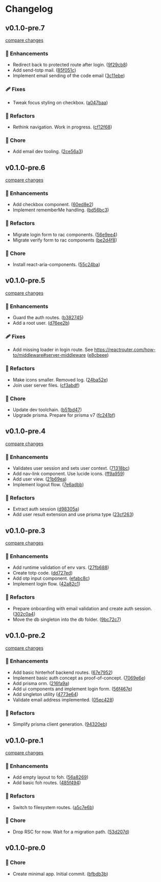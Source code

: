 # Changelog


## v0.1.0-pre.7

[compare changes](https://github.com/haus23/tipprunde/compare/v0.1.0-pre.6...v0.1.0-pre.7)

### 🚀 Enhancements

- Redirect back to protected route after login. ([9f29cb8](https://github.com/haus23/tipprunde/commit/9f29cb8))
- Add send-totp mail. ([85f051c](https://github.com/haus23/tipprunde/commit/85f051c))
- Implement email sending of the code email ([3c11ebe](https://github.com/haus23/tipprunde/commit/3c11ebe))

### 🩹 Fixes

- Tweak focus styling on checkbox. ([a047baa](https://github.com/haus23/tipprunde/commit/a047baa))

### 💅 Refactors

- Rethink navigation. Work in progress. ([cf12f68](https://github.com/haus23/tipprunde/commit/cf12f68))

### 🏡 Chore

- Add email dev tooling. ([2ce56a3](https://github.com/haus23/tipprunde/commit/2ce56a3))

## v0.1.0-pre.6

[compare changes](https://github.com/haus23/tipprunde/compare/v0.1.0-pre.5...v0.1.0-pre.6)

### 🚀 Enhancements

- Add checkbox component. ([60ed8e2](https://github.com/haus23/tipprunde/commit/60ed8e2))
- Implement rememberMe handling. ([bd56bc3](https://github.com/haus23/tipprunde/commit/bd56bc3))

### 💅 Refactors

- Migrate login form to rac components. ([56e9ee4](https://github.com/haus23/tipprunde/commit/56e9ee4))
- Migrate verify form to rac components ([be2d4f8](https://github.com/haus23/tipprunde/commit/be2d4f8))

### 🏡 Chore

- Install react-aria-components. ([55c24ba](https://github.com/haus23/tipprunde/commit/55c24ba))

## v0.1.0-pre.5

[compare changes](https://github.com/haus23/tipprunde/compare/v0.1.0-pre.4...v0.1.0-pre.5)

### 🚀 Enhancements

- Guard the auth routes. ([b382745](https://github.com/haus23/tipprunde/commit/b382745))
- Add a root user. ([d76ee2b](https://github.com/haus23/tipprunde/commit/d76ee2b))

### 🩹 Fixes

- Add missing loader in login route. See https://reactrouter.com/how-to/middleware#server-middleware ([e8cbeee](https://github.com/haus23/tipprunde/commit/e8cbeee))

### 💅 Refactors

- Make icons smaller. Removed log. ([24ba52e](https://github.com/haus23/tipprunde/commit/24ba52e))
- Join user server files. ([cf3abdf](https://github.com/haus23/tipprunde/commit/cf3abdf))

### 🏡 Chore

- Update dev toolchain. ([b51bd47](https://github.com/haus23/tipprunde/commit/b51bd47))
- Upgrade prisma. Prepare for prisma v7 ([fc241bf](https://github.com/haus23/tipprunde/commit/fc241bf))

## v0.1.0-pre.4

[compare changes](https://github.com/haus23/tipprunde/compare/v0.1.0-pre.3...v0.1.0-pre.4)

### 🚀 Enhancements

- Validates user session and sets user context. ([71318bc](https://github.com/haus23/tipprunde/commit/71318bc))
- Add nav-link component. Use lucide icons. ([ff9a959](https://github.com/haus23/tipprunde/commit/ff9a959))
- Add user view. ([21b69ea](https://github.com/haus23/tipprunde/commit/21b69ea))
- Implement logout flow. ([7e6adbb](https://github.com/haus23/tipprunde/commit/7e6adbb))

### 💅 Refactors

- Extract auth session ([d98305a](https://github.com/haus23/tipprunde/commit/d98305a))
- Add user result extension and use prisma type ([23cf263](https://github.com/haus23/tipprunde/commit/23cf263))

## v0.1.0-pre.3

[compare changes](https://github.com/haus23/tipprunde/compare/v0.1.0-pre.2...v0.1.0-pre.3)

### 🚀 Enhancements

- Add runtime validation of env vars. ([27fb688](https://github.com/haus23/tipprunde/commit/27fb688))
- Create totp code. ([dd727ed](https://github.com/haus23/tipprunde/commit/dd727ed))
- Add otp input component. ([efabc8c](https://github.com/haus23/tipprunde/commit/efabc8c))
- Implement login flow. ([42a82c1](https://github.com/haus23/tipprunde/commit/42a82c1))

### 💅 Refactors

- Prepare onboarding with email validation and create auth session. ([302c0a4](https://github.com/haus23/tipprunde/commit/302c0a4))
- Move the db singleton into the db folder. ([9bc72c7](https://github.com/haus23/tipprunde/commit/9bc72c7))

## v0.1.0-pre.2

[compare changes](https://github.com/haus23/tipprunde/compare/v0.1.0-pre.1...v0.1.0-pre.2)

### 🚀 Enhancements

- Add basic hinterhof backend routes. ([67e7952](https://github.com/haus23/tipprunde/commit/67e7952))
- Implement basic auth concept as proof-of-concept. ([7069e6e](https://github.com/haus23/tipprunde/commit/7069e6e))
- Add prisma orm. ([216fa9a](https://github.com/haus23/tipprunde/commit/216fa9a))
- Add ui components and implement login form. ([56f467e](https://github.com/haus23/tipprunde/commit/56f467e))
- Add singleton utility ([4773e64](https://github.com/haus23/tipprunde/commit/4773e64))
- Validate email address implemented. ([05ec428](https://github.com/haus23/tipprunde/commit/05ec428))

### 💅 Refactors

- Simplify prisma client generation. ([94320eb](https://github.com/haus23/tipprunde/commit/94320eb))

## v0.1.0-pre.1

[compare changes](https://github.com/haus23/tipprunde/compare/v0.1.0-pre.0...v0.1.0-pre.1)

### 🚀 Enhancements

- Add empty layout to foh. ([56a8269](https://github.com/haus23/tipprunde/commit/56a8269))
- Add basic foh routes. ([485f494](https://github.com/haus23/tipprunde/commit/485f494))

### 💅 Refactors

- Switch to filesystem routes. ([a5c7e6b](https://github.com/haus23/tipprunde/commit/a5c7e6b))

### 🏡 Chore

- Drop RSC for now. Wait for a migration path. ([53d207d](https://github.com/haus23/tipprunde/commit/53d207d))

## v0.1.0-pre.0

### 🏡 Chore

- Create minimal app. Initial commit. ([bfbdb3b](https://github.com/haus23/tipprunde/commit/bfbdb3b))
